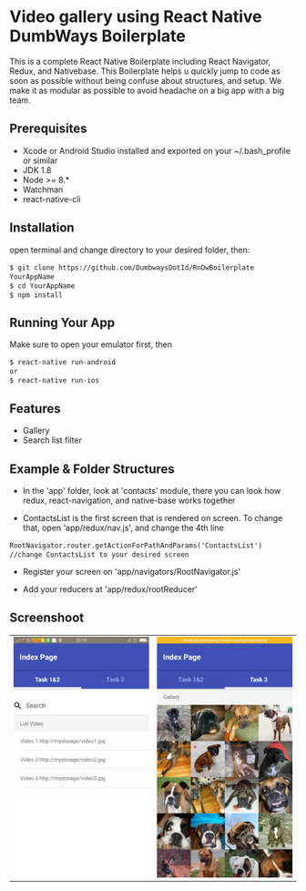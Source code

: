 # Video gallery using React Native DumbWays Boilerplate

This is a complete React Native Boilerplate including React Navigator, Redux, and Nativebase. This Boilerplate helps u quickly jump to code as soon as possible without being confuse about structures, and setup. We make it as modular as possible to avoid headache on a big app with a big team.

## Prerequisites

- Xcode or Android Studio installed and exported on your ~/.bash_profile or similar
- JDK 1.8
- Node >= 8.*
- Watchman
- react-native-cli

## Installation

open terminal and change directory to your desired folder, then:
```
$ git clone https://github.com/DumbwaysDotId/RnDwBoilerplate YourAppName
$ cd YourAppName
$ npm install
```

## Running Your App

Make sure to open your emulator first, then
```
$ react-native run-android
or
$ react-native run-ios
```
## Features
- Gallery
- Search list filter
## Example & Folder Structures

- In the 'app' folder, look at 'contacts' module, there you can look how redux, react-navigation, and native-base works together

- ContactsList is the first screen that is rendered on screen. To change that, open 'app/redux/nav.js', and change the 4th line

```
RootNavigator.router.getActionForPathAndParams('ContactsList') //change ContactsList to your desired screen
```

- Register your screen on 'app/navigators/RootNavigator.js'

- Add your reducers at 'app/redux/rootReducer'
## Screenshoot

|            |            |  
|------------|------------|
|<img src="https://github.com/HandiSutriyan/RN-Video-Gallery/blob/master/Screenshot_2018-07-11-23-19-23-50.png" >|<img src="https://github.com/HandiSutriyan/RN-Video-Gallery/blob/master/Screenshot_2018-07-11-23-19-26-67.png" >|
